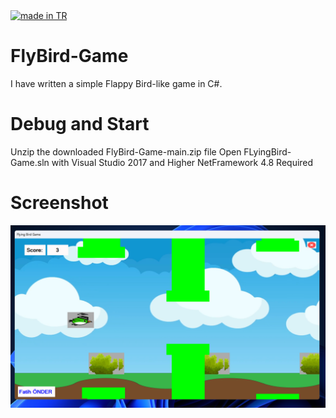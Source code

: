 <a href="#">
    <img src="https://raw.githubusercontent.com/pedromxavier/flag-badges/main/badges/TR.svg" alt="made in TR">
</a>

# FlyBird-Game
I have written a simple Flappy Bird-like game in C#.

# Debug and Start
Unzip the downloaded FlyBird-Game-main.zip file
Open FLyingBird-Game.sln with Visual Studio 2017 and Higher
NetFramework 4.8 Required 

# Screenshot
![Demo](flybird-game-screen.png) 

